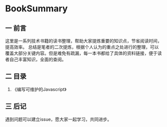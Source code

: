 BookSummary
===========

一 前言
-----------

这里是一系列技术书籍的读书整理，帮助大家提炼重要的知识点，节省阅读时间，提高效率。
总结是笔者的二次提炼，根据个人认为的重点之处进行的整理，可以覆盖大部分关键内容。但是难免有疏漏，每一本书都给了具体的资料链接，便于读者自己丰富知识，全面的查阅。

二 目录
------------

1. 《编写可维护的Javascript》

三 后记
-------------

遇到问题可以建立issue，愿大家一起学习，共同进步。
